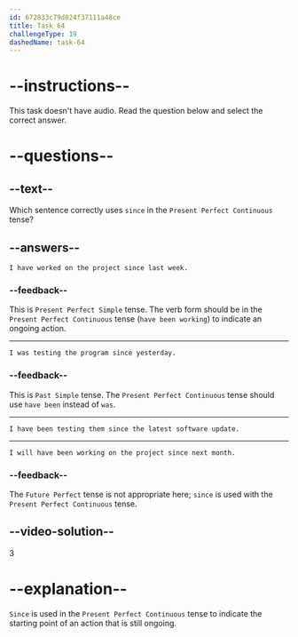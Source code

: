 ```yaml
---
id: 672833c79d024f37111a48ce
title: Task 64
challengeType: 19
dashedName: task-64
---
```


# --instructions--

This task doesn't have audio. Read the question below and select the correct answer.

# --questions--

## --text--

Which sentence correctly uses `since` in the `Present Perfect Continuous` tense?

## --answers--

`I have worked on the project since last week.`

### --feedback--

This is `Present Perfect Simple` tense. The verb form should be in the `Present Perfect Continuous` tense (`have been working`) to indicate an ongoing action.

---

`I was testing the program since yesterday.`

### --feedback--

This is `Past Simple` tense. The `Present Perfect Continuous` tense should use `have been` instead of `was`.

---

`I have been testing them since the latest software update.`

---

`I will have been working on the project since next month.`

### --feedback--

The `Future Perfect` tense is not appropriate here; `since` is used with the `Present Perfect Continuous` tense.

## --video-solution--

3

# --explanation--

`Since` is used in the `Present Perfect Continuous` tense to indicate the starting point of an action that is still ongoing.
